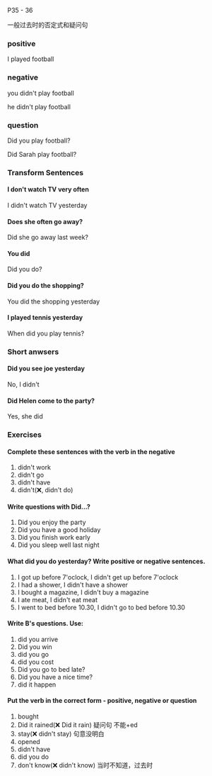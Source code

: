 P35 - 36

一般过去时的否定式和疑问句

### positive

I played football

### negative

you didn't play football

he didn't play football

### question

Did you play football?

Did Sarah play football?

### Transform Sentences

#### I don't watch TV very often

I didn't watch TV yesterday

#### Does she often go away?

Did she go away last week?

#### You did

Did you do?

#### Did you do the shopping?

You did the shopping yesterday

#### I played tennis yesterday

When did you play tennis?

### Short anwsers

#### Did you see joe yesterday

No, I didn't

#### Did Helen come to the party?

Yes, she did

### Exercises

#### Complete these sentences with the verb in the negative

1. didn't work
2. didn't go
3. didn't have
4. didn't(❌, didn't do)

#### Write questions with Did...?

1. Did you enjoy the party
2. Did you have a good holiday
3. Did you finish work early
4. Did you sleep well last night

#### What did you do yesterday? Write positive or negative sentences.

1. I got up before 7'oclock, I didn't get up before 7'oclock
2. I had a shower, I didn't have a shower
3. I bought a magazine, I didn't buy a magazine
4. I ate meat, I didn't eat meat
5. I went to bed before 10.30, I didn't go to bed before 10.30

#### Write B's questions. Use:

1. did you arrive
2. Did you win
3. did you go
4. did you cost
5. Did you go to bed late?
6. Did you have a nice time?
7. did it happen

#### Put the verb in the correct form - positive, negative or question

1. bought
2. Did it rained(❌ Did it rain) 疑问句 不能+ed
3. stay(❌ didn't stay) 句意没明白 
4. opened
5. didn't have
6. did you do
7. don't know(❌ didn't know) 当时不知道，过去时

